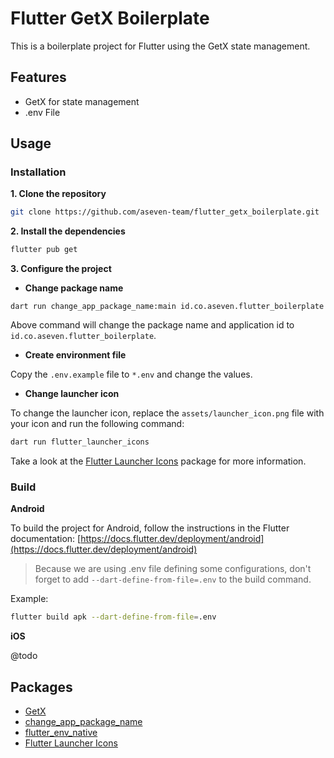 # Flutter GetX Boilerplate

This is a boilerplate project for Flutter using the GetX state management.

## Features
- GetX for state management
- .env File

## Usage

### Installation

**1. Clone the repository**

```bash
git clone https://github.com/aseven-team/flutter_getx_boilerplate.git
```

**2. Install the dependencies**

```bash
flutter pub get
```

**3. Configure the project**

- **Change package name**

```
dart run change_app_package_name:main id.co.aseven.flutter_boilerplate
```

Above command will change the package name and application id to `id.co.aseven.flutter_boilerplate`.


- **Create environment file**

Copy the `.env.example` file to `*.env` and change the values.

- **Change launcher icon**

To change the launcher icon, replace the `assets/launcher_icon.png` file with your icon and run the following command:

```bash
dart run flutter_launcher_icons
```

Take a look at the [Flutter Launcher Icons](https://pub.dev/packages/flutter_launcher_icons) package for more information.

### Build

**Android**

To build the project for Android, follow the instructions in the Flutter documentation: [https://docs.flutter.dev/deployment/android](https://docs.flutter.dev/deployment/android)

> Because we are using .env file defining some configurations, don't forget to add `--dart-define-from-file=.env` to the build command.

Example:

```bash
flutter build apk --dart-define-from-file=.env
```

**iOS**

@todo

## Packages

- [GetX](https://pub.dev/packages/get)
- [change_app_package_name](https://pub.dev/packages/change_app_package_name)
- [flutter_env_native](https://pub.dev/packages/flutter_env_native)
- [Flutter Launcher Icons](https://pub.dev/packages/flutter_launcher_icons)